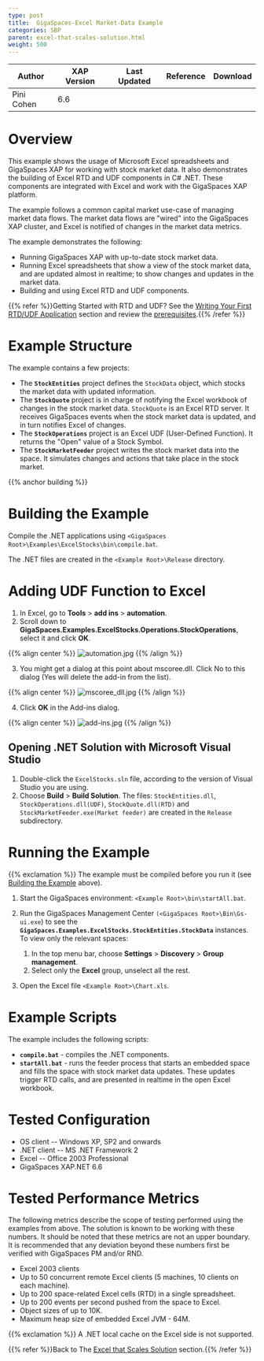```yaml
---
type: post
title:  GigaSpaces-Excel Market-Data Example
categories: SBP
parent: excel-that-scales-solution.html
weight: 500
---
```



|Author|XAP Version|Last Updated | Reference | Download |
|------|-----------|-------------|-----------|----------|
|Pini Cohen| 6.6 |   |           |          |



# Overview

This example shows the usage of Microsoft Excel spreadsheets and GigaSpaces XAP for working with stock market data. It also demonstrates the building of Excel RTD and UDF components in C# .NET. These components are integrated with Excel and work with the GigaSpaces XAP platform.

The example follows a common capital market use-case of managing market data flows. The market data flows are "wired" into the GigaSpaces XAP cluster, and Excel is notified of changes in the market data metrics.

The example demonstrates the following:

- Running GigaSpaces XAP with up-to-date stock market data.
- Running Excel spreadsheets that show a view of the stock market data, and are updated almost in realtime; to show changes and updates in the market data.
- Building and using Excel RTD and UDF components.


{{% refer %}}Getting Started with RTD and UDF? See the [Writing Your First RTD/UDF Application](./writing-your-first-rtd-or-udf-application.html) section and review the [prerequisites](./prerequisites---gigaspaces-excel-integration.html).{{% /refer %}}

# Example Structure

The example contains a few projects:

- The **`StockEntities`** project defines the `StockData` object, which stocks the market data with updated information.
- The **`StockQuote`** project is in charge of notifying the Excel workbook of changes in the stock market data. `StockQuote` is an Excel RTD server. It receives GigaSpaces events when the stock market data is updated, and in turn notifies Excel of changes.
- The **`StockOperations`** project is an Excel UDF (User-Defined Function). It returns the "Open" value of a Stock Symbol.
- The **`StockMarketFeeder`** project writes the stock market data into the space. It simulates changes and actions that take place in the stock market.

{{% anchor building %}}

# Building the Example

Compile the .NET applications using `<GigaSpaces Root>\Examples\ExcelStocks\bin\compile.bat`.

The .NET files are created in the `<Example Root>\Release` directory.

# Adding UDF Function to Excel

1. In Excel, go to **Tools** > **add ins** > **automation**.
2. Scroll down to **GigaSpaces.Examples.ExcelStocks.Operations.StockOperations**, select it and click **OK**.

{{% align center %}}
![automation.jpg](/attachment_files/sbp/automation.jpg)
{{% /align %}}

3. You might get a dialog at this point about mscoree.dll. Click No to this dialog (Yes will delete the add-in from the list).

{{% align center %}}
![mscoree_dll.jpg](/attachment_files/sbp/mscoree_dll.jpg)
{{% /align %}}

4. Click **OK** in the Add-ins dialog.

{{% align center %}}
![add-ins.jpg](/attachment_files/sbp/add-ins.jpg)
{{% /align %}}

## Opening .NET Solution with Microsoft Visual Studio

1. Double-click the `ExcelStocks.sln` file, according to the version of Visual Studio you are using.
2. Choose **Build** > **Build Solution**. The files: `StockEntities.dll`, `StockOperations.dll(UDF)`, `StockQuote.dll(RTD)` and `StockMarketFeeder.exe(Market feeder)`  are created in the `Release` subdirectory.

# Running the Example

{{% exclamation %}} The example must be compiled before you run it (see [Building the Example](#building) above).

1. Start the GigaSpaces environment: `<Example Root>\bin\startAll.bat`.
2. Run the GigaSpaces Management Center `(<GigaSpaces Root>\Bin\Gs-ui.exe`) to see the **`GigaSpaces.Examples.ExcelStocks.StockEntities.StockData`** instances. To view only the relevant spaces:
    1. In the top menu bar, choose **Settings** > **Discovery** > **Group management**.
    2. Select only the **Excel** group, unselect all the rest.

3. Open the Excel file `<Example Root>\Chart.xls`.

# Example Scripts

The example includes the following scripts:

- **`compile.bat`** - compiles the .NET components.
- **`startAll.bat`** - runs the feeder process that starts an embedded space and fills the space with stock market data updates. These updates trigger RTD calls, and are presented in realtime in the open Excel workbook.

# Tested Configuration

- OS client -- Windows XP, SP2 and onwards
- .NET client -- MS .NET Framework 2
- Excel -- Office 2003 Professional
- GigaSpaces XAP.NET 6.6

# Tested Performance Metrics

The following metrics describe the scope of testing performed using the examples from above. The solution is known to be working with these numbers. It should be noted that these metrics are not an upper boundary. It is recommended that any deviation beyond these numbers first be verified with GigaSpaces PM and/or RND.

- Excel 2003 clients
- Up to 50 concurrent remote Excel clients (5 machines, 10 clients on each machine).
- Up to 200 space-related Excel cells (RTD) in a single spreadsheet.
- Up to 200 events per second pushed from the space to Excel.
- Object sizes of up to 10K.
- Maximum heap size of embedded Excel JVM - 64M.

{{% exclamation %}} A .NET local cache on the Excel side is not supported.

{{% refer %}}Back to The [Excel that Scales Solution](./excel-that-scales-solution.html) section.{{% /refer %}}
